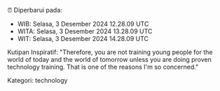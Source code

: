 ⏰ Diperbarui pada:
- WIB: Selasa, 3 Desember 2024 12.28.09 UTC
- WITA: Selasa, 3 Desember 2024 13.28.09 UTC
- WIT: Selasa, 3 Desember 2024 14.28.09 UTC

Kutipan Inspiratif:
"Therefore, you are not training young people for the world of today and the world of tomorrow unless you are doing proven technology training. That is one of the reasons I'm so concerned."


Kategori: technology

